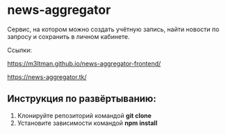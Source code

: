 # news-aggregator

Сервис, на котором можно создать учётную запись, найти новости по запросу и сохранить в личном кабинете.

Ссылки:

https://m3ltman.github.io/news-aggregator-frontend/

https://news-aggregator.tk/

## Инструкция по развёртыванию:

1) Клонируйте репозиторий командой **git clone**
2) Установите зависимости командой **npm install**
